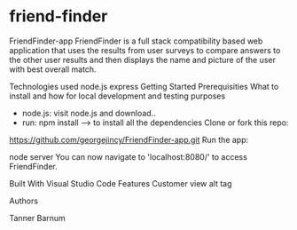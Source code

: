 # friend-finder

FriendFinder-app
FriendFinder is a full stack compatibility based web application that uses the results from user surveys to compare answers to the other user results and then displays the name and picture of the user with best overall match.

Technologies used
node.js
express
Getting Started
Prerequisities
What to install and how for local development and testing purposes

- node.js: visit node.js and download..
- run: npm install --> to install all the dependencies
Clone or fork this repo:

https://github.com/georgejincy/FriendFinder-app.git
Run the app:

node server
You can now navigate to 'localhost:8080/' to access FriendFinder.

Built With
Visual Studio Code
Features
Customer view alt tag

Authors

Tanner Barnum

